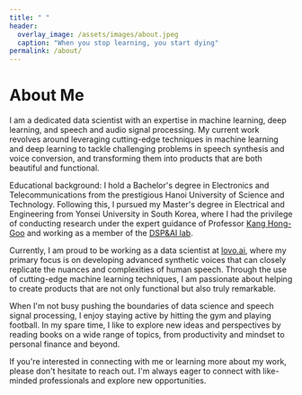 ```yaml
---
title: " "
header:
  overlay_image: /assets/images/about.jpeg
  caption: "When you stop learning, you start dying"
permalink: /about/
---
```


# About Me

<!-- <img src="{{ "/assets/images/routeburn.jpg" | absolute_url }}"
width="50%" hspace="20" align="right"> -->

I am a dedicated data scientist with an expertise in machine learning, deep learning, and speech and audio signal processing. My current work revolves around leveraging cutting-edge techniques in machine learning and deep learning to tackle challenging problems in speech synthesis and voice conversion, and transforming them into products that are both beautiful and functional.

<!-- My ultimate goal is to use my skills and knowledge to make machines smarter and more capable, while also helping to empower and elevate humanity as a whole. -->

Educational background:
I hold a Bachelor's degree in Electronics and Telecommunications from the prestigious Hanoi University of Science and Technology. Following this, I pursued my Master's degree in Electrical and Engineering from Yonsei University in South Korea, where I had the privilege of conducting research under the expert guidance of Professor [Kang Hong-Goo](http://dsp.yonsei.ac.kr/member/professor/) and working as a member of the [DSP&AI lab](http://dsp.yonsei.ac.kr/).

Currently, I am proud to be working as a data scientist at [lovo.ai](https://www.lovo.ai/), where my primary focus is on developing advanced synthetic voices that can closely replicate the nuances and complexities of human speech. Through the use of cutting-edge machine learning techniques, I am passionate about helping to create products that are not only functional but also truly remarkable.

When I'm not busy pushing the boundaries of data science and speech signal processing, I enjoy staying active by hitting the gym and playing football. In my spare time, I like to explore new ideas and perspectives by reading books on a wide range of topics, from productivity and mindset to personal finance and beyond.

If you're interested in connecting with me or learning more about my work, please don't hesitate to reach out. I'm always eager to connect with like-minded professionals and explore new opportunities.

  
<!-- [1]: mailto: 

[2]: /assets/docs/thesis.pdf

[3]: https://www.zendust.org/monastery

[4]: /assets/docs/resume.pdf

[5]: https://www.entelligent.com

[6]: https://www.thetradedesk.com

[7]: https://multithreaded.stitchfix.com/algorithms/ -->

